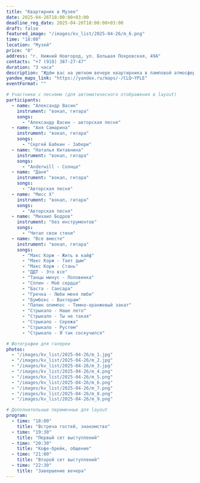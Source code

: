 ```yaml
---
title: "Квартирник в Музее"
date: 2025-04-26T18:00:00+03:00
deadline_reg_date: 2025-04-26T18:00:00+03:00
draft: false
featured_image: "/images/kv_list/2025-04-26/m_6.png"
time: "18:00"
location: "Музей"
price: "0"
address: "г. Нижний Новгород, ул. Большая Покровская, 49А"
contacts: "+7 (910) 387-27-47"
duration: "3 часа"
description: "Ждём вас на уютном вечере квартирника в ламповой атмосфере."
yandex_maps_link: "https://yandex.ru/maps/-/CLQ~YPLE"
eventFormat: ""

# Участники с песнями (для автоматического отображения в layout)
participants:
  - name: "Александр Васин"
    instrument: "вокал, гитара"
    songs:
      - "Александр Васин - авторская песня"
  - name: "Аня Самарина"
    instrument: "вокал, гитара"
    songs:
      - "Сергей Бабкин - Забери"
  - name: "Наталья Китавнина"
    instrument: "вокал, гитара"
    songs:
      - "Anderwill - Солнце"
  - name: "Даня"
    instrument: "вокал, гитара"
    songs:
      - "Авторская песня"
  - name: "Мисс Х"
    instrument: "вокал, гитара"
    songs:
      - "Авторская песня"
  - name: "Михаил Бодров"
    instrument: "без инструментов"
    songs:
      - "Читал свои стихи"
  - name: "Все вместе"
    instrument: "вокал, гитара"
    songs:
      - "Макс Корж - Жить в кайф"
      - "Макс Корж - Тает дым"
      - "Макс Корж - Стань"
      - "ДДТ - Это все"
      - "Танцы минус - Половинка"
      - "Сплин - Моё сердце"
      - "Баста - Сансара"
      - "Гречка - Люби меня люби"
      - "Бумбокс - Вахтерам"
      - "Папин олимпос - Темно-оранжевый закат"
      - "Стрыкало - Наше лето"
      - "Стрыкало - Ты не такая"
      - "Стрыкало - Сережа"
      - "Стрыкало - Рустем"
      - "Стрыкало - Я так соскучился"

# Фотографии для галереи
photos:
  - "/images/kv_list/2025-04-26/m_1.jpg"
  - "/images/kv_list/2025-04-26/m_2.jpg"
  - "/images/kv_list/2025-04-26/m_3.jpg"
  - "/images/kv_list/2025-04-26/m_4.png"
  - "/images/kv_list/2025-04-26/m_5.png"
  - "/images/kv_list/2025-04-26/m_6.png"
  - "/images/kv_list/2025-04-26/m_7.png"
  - "/images/kv_list/2025-04-26/m_8.png"
  - "/images/kv_list/2025-04-26/m_9.png"

# Дополнительные переменные для layout
program:
  - time: "18:00"
    title: "Встреча гостей, знакомство"
  - time: "19:30"
    title: "Первый сет выступлений"
  - time: "20:30"
    title: "Кофе-брейк, общение"
  - time: "21:00"
    title: "Второй сет выступлений"
  - time: "22:30"
    title: "Завершение вечера"
---
```

